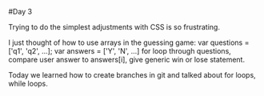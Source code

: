 #Day 3

Trying to do the simplest adjustments with CSS is so frustrating.

I just thought of how to use arrays in the guessing game:
var questions = ['q1', 'q2', ...];
var answers = ['Y', 'N', ...]
for loop through questions, compare user answer to answers[i], give generic win or lose statement.

Today we learned how to create branches in git and talked about for loops, while loops. 
